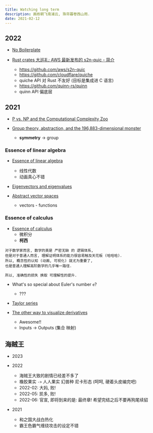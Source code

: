 ```yaml
---
title: Watching long term
description: 画栋朝飞南浦云, 珠帘暮卷西山雨.
date: 2021-02-12
---
```


## 2022

- [No Boilerplate](https://www.youtube.com/c/NoBoilerplate)

- [Rust crates 大巡礼: AWS 最新发布的 s2n-quic - 简介](https://www.bilibili.com/video/BV19m4y197Jm)
  - https://github.com/aws/s2n-quic
  - https://github.com/cloudflare/quiche
  - quiche API 对 Rust 不友好 (目标是集成进 C 语言)
  - https://github.com/quinn-rs/quinn
  - quinn API 偏底层

## 2021

* [P vs. NP and the Computational Complexity Zoo](https://www.youtube.com/watch?v=YX40hbAHx3s)

* [Group theory, abstraction, and the 196,883-dimensional monster](https://www.youtube.com/watch?v=mH0oCDa74tE)
  - **symmetry** -> group

### Essence of linear algebra

* [Essence of linear algebra](https://www.youtube.com/playlist?list=PLZHQObOWTQDPD3MizzM2xVFitgF8hE_ab)
  - 线性代数
  - 动画真心不错

* [Eigenvectors and eigenvalues](https://www.youtube.com/watch?v=PFDu9oVAE-g)

* [Abstract vector spaces](https://www.youtube.com/watch?v=TgKwz5Ikpc8)
  - vectors - functions

### Essence of calculus

* [Essence of calculus](https://www.youtube.com/playlist?list=PLZHQObOWTQDMsr9K-rj53DwVRMYO3t5Yr)
  - 微积分
  - **柯西**

```
对于数学家而言, 数学的美是 严密无缺 的 逻辑体系,
但是对于普通人而言, 理解证明体系的能力很容易触及天花板 (哈哈哈).
所以, 概念性的认知 (动画, 可视化) 就尤为重要了,
也是普通人理解高阶数学的几乎唯一路径.

所以, 准确性的损失 换取 可理解性的提升.
```

* What's so special about Euler's number `e`?
  - ???

* [Taylor series](https://www.youtube.com/watch?v=3d6DsjIBzJ4)

* [The other way to visualize derivatives](https://www.youtube.com/watch?v=CfW845LNObM)
  - Awesome!!
  - Inputs -> Outputs (集合 映射)

## 海贼王

* 2023

* 2022
  - 海贼王大致的剧情已经差不多了
  - 橡胶果实 `->` 人人果实 幻兽种 尼卡形态 (呵呵, 硬着头皮编完吧)
  - 2022-02: 大妈, 败!
  - 2022-05: 凯多, 败!
  - 2022-06: 官宣, 即将到来的是: 最终章!
    希望完结之后不要再狗尾续貂

* 2021
  - 和之国大战白热化
  - 霸王色霸气缠绕攻击的设定不错
